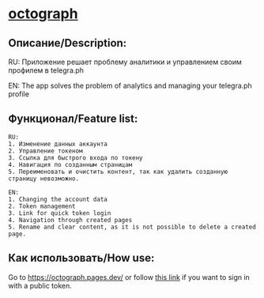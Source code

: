 # [octograph](https://octograph.pages.dev/)

## Описание/Description:
RU: Приложение решает проблему аналитики и управлением своим профилем в telegra.ph

EN: The app solves the problem of analytics and managing your telegra.ph profile

## Функционал/Feature list:
```
RU:
1. Изменение данных аккаунта
2. Управление токеном
3. Ссылка для быстрого входа по токену
4. Навигация по созданным страницам
5. Переименовать и очистить контент, так как удалить созданную страницу невозможно.
```

```
EN:
1. Changing the account data
2. Token management
3. Link for quick token login
4. Navigation through created pages
5. Rename and clear content, as it is not possible to delete a created page.
```

## Как использовать/How use:
Go to https://octograph.pages.dev/ or follow [this link](https://octograph.pages.dev/login/d3b25feccb89e508a9114afb82aa421fe2a9712b963b387cc5ad71e58722)
 if you want to sign in with a public token.
